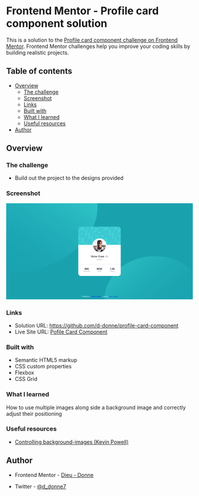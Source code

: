# Frontend Mentor - Profile card component solution

This is a solution to the [Profile card component challenge on Frontend Mentor](https://www.frontendmentor.io/challenges/profile-card-component-cfArpWshJ). Frontend Mentor challenges help you improve your coding skills by building realistic projects. 

## Table of contents

- [Overview](#overview)
  - [The challenge](#the-challenge)
  - [Screenshot](#screenshot)
  - [Links](#links)
  - [Built with](#built-with)
  - [What I learned](#what-i-learned)
  - [Useful resources](#useful-resources)
- [Author](#author)


## Overview

### The challenge

- Build out the project to the designs provided

### Screenshot

![](./images/screenshot/page-desktop-shot.png)



### Links

- Solution URL: https://github.com/d-donne/profile-card-component
- Live Site URL: [Pofile Card Component](https://d-donne.github.io/profile-card-component/)

### Built with

- Semantic HTML5 markup
- CSS custom properties
- Flexbox
- CSS Grid


### What I learned

How to use multiple images along side a background image and correctly adjust their positioning

### Useful resources

- [Controlling background-images (Kevin Powell)](https://www.youtube.com/watch?v=3T_Jy1CqH9k)


## Author

- Frontend Mentor - [Dieu - Donne](https://www.frontendmentor.io/profile/d-donne)

- Twitter - [@d_donne7](https://www.twitter.com/yourusername)
